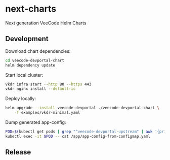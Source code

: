 # next-charts

Next generation VeeCode Helm Charts

## Development

Download chart dependencies:

```bash
cd veecode-devportal-chart
helm dependency update
```

Start local cluster:

```bash
vkdr infra start --http 80 --https 443
vkdr nginx install --default-ic
```

Deploy locally:

```bash
helm upgrade --install veecode-devportal ./veecode-devportal-chart \
    -f examples/vkdr-minimal.yaml
```

Dump generated app-config:

```bash
POD=$(kubectl get pods | grep "^veecode-devportal-upstream" | awk '{print $1}')
kubectl exec -it $POD -- cat /app/app-config-from-configmap.yaml
```

## Release

